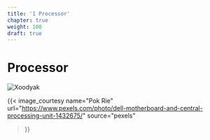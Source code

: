 ```yaml
---
title: '1 Processor'
chapter: true
weight: 100
draft: true
---
```


# Processor

![Xoodyak](/img/style/pexels-pok-rie-1432675.jpg)

{{< image_courtesy 
  name="Pok Rie"
  url="https://www.pexels.com/photo/dell-motherboard-and-central-processing-unit-1432675/"
  source="pexels"
  >}}
